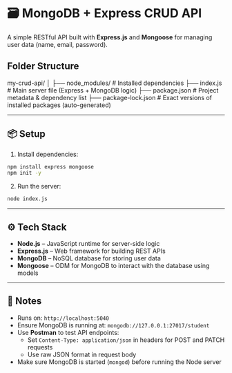 # 🗃️ MongoDB + Express CRUD API

A simple RESTful API built with **Express.js** and **Mongoose** for managing user data (name, email, password).

## Folder Structure
my-crud-api/
│
├── node_modules/           # Installed dependencies
├── index.js                # Main server file (Express + MongoDB logic)
├── package.json            # Project metadata & dependency list
├── package-lock.json       # Exact versions of installed packages (auto-generated)

---

## 📦 Setup

1. Install dependencies:
```bash
npm install express mongoose
npm init -y
```

2. Run the server:
```bash
node index.js
```

---

## ⚙️ Tech Stack

- **Node.js** – JavaScript runtime for server-side logic  
- **Express.js** – Web framework for building REST APIs  
- **MongoDB** – NoSQL database for storing user data  
- **Mongoose** – ODM for MongoDB to interact with the database using models

---

## 📝 Notes

- Runs on: `http://localhost:5040`
- Ensure MongoDB is running at: `mongodb://127.0.0.1:27017/student`
- Use **Postman** to test API endpoints:
  - Set `Content-Type: application/json` in headers for POST and PATCH requests
  - Use raw JSON format in request body
- Make sure MongoDB is started (`mongod`) before running the Node server


